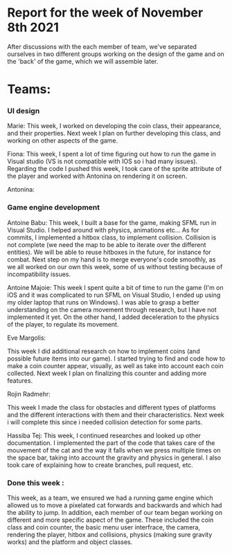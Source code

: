 #  Report for the week of November 8th 2021
After discussions with the each member of team, we've separated ourselves in two different groups working on the design of the game and on the 'back' of the game, which we will assemble later.

# Teams:

### UI design 

Marie:
This week, I worked on developing the coin class, their appearance, and their properties. Next week I plan on further developing this class, and working on other aspects of the game.



Fiona:
This week, I spent a lot of time figuring out how to run the game in Visual studio (VS is not compatible with IOS so i had many issues). Regarding the code I pushed this week, I took care of the sprite attribute of the player and worked with Antonina on rendering it on screen.



Antonina:



### Game engine development
Antoine Babu:
This week, I built a base for the game, making SFML run in Visual Studio. I helped around with physics, animations etc... As for commits, I implemented a hitbox class, to implement collision. Collision is not complete (we need the map to be able to iterate over the different entities). We will be able to reuse hitboxes in the future, for instance for combat. Next step on my hand is to merge everyone's code smoothly, as we all worked on our own this week, some of us without testing because of incompatibility issues.



Antoine Majoie:
This week I spent quite a bit of time to run the game (I'm on iOS and it was complicated to run SFML on Visual Studio, I ended up using my older laptop that runs on Windows). I was able to grasp a better understanding on the camera movement through research, but I have not implemented it yet. On the other hand, I added deceleration to the physics of the player, to regulate its movement.




Eve Margolis:

This week I did additional research on how to implement coins (and possible future items into our game). I started trying to find and code how to make a coin counter appear, visually, as well as take into account each coin collected. Next week I plan on finalizing this counter and adding more features.



Rojin Radmehr:

This week I made the class for obstacles and different types of platforms and the different interactions with them and their characteristics.
Next week i will complete this since i needed collision detection for some parts.


Hassiba Tej: This week, I continued researches and looked up other documentation. I implemented the part of the code that takes care of the mouvement of the cat and the way it falls when we press multiple times on the space bar, taking into account the gravity and physics in general.
I also took care of explaining how to create branches, pull request, etc.

  

### Done this week :
This week, as a team, we ensured we had a running game engine which allowed us to move a pixelated cat forwards and backwards and which had the ability to jump. In addition, each member of our team 
began working on different and more specific aspect of the game. These included the coin class and coin counter, the basic menu user interfrace, the camera, rendering the player, hitbox and collisions, physics (making sure gravity works) and the platform and object classes.

